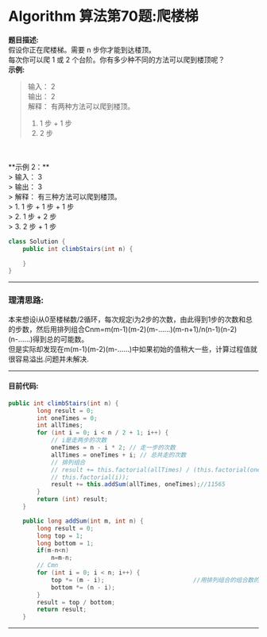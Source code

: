 # Algorithm 算法第70题:爬楼梯
**题目描述:**<br>
假设你正在爬楼梯。需要 n 步你才能到达楼顶。<br>
每次你可以爬 1 或 2 个台阶。你有多少种不同的方法可以爬到楼顶呢？<br>
**示例:**<br>
> 输入： 2 <br>
> 输出： 2 <br>
> 解释： 有两种方法可以爬到楼顶。<br>
> 1.  1 步 + 1 步 <br>
> 2.  2 步 <br>
<br>
<br>
**示例 2：**<br>
> 输入： 3 <br>
> 输出： 3 <br>
> 解释： 有三种方法可以爬到楼顶。 <br>
> 1.  1 步 + 1 步 + 1 步 <br>
> 2.  1 步 + 2 步 <br>
> 3.  2 步 + 1 步 <br>

````java
class Solution {
    public int climbStairs(int n) {
    	
    }
}
````

__________

### 理清思路:
本来想设i从0至楼梯数/2循环，每次规定i为2步的次数，由此得到1步的次数和总的步数，然后用排列组合Cnm=m(m-1)(m-2)(m-……)(m-n+1)/n(n-1)(n-2)(n-……)得到总的可能数。<br>
但是实际却发现在m(m-1)(m-2)(m-……)中如果初始的值稍大一些，计算过程值就很容易溢出.问题并未解决.
__________
#### 目前代码: <br>

````java
public int climbStairs(int n) {
		long result = 0;
		int oneTimes = 0;
		int allTimes;
		for (int i = 0; i < n / 2 + 1; i++) {
			// i是走两步的次数
			oneTimes = n - i * 2; // 走一步的次数
			allTimes = oneTimes + i; // 总共走的次数
			// 排列组合
			// result += this.factorial(allTimes) / (this.factorial(oneTimes) *
			// this.factorial(i));
			result += this.addSum(allTimes, oneTimes);//11565
		}
		return (int) result;
	}

	public long addSum(int m, int n) {
		long result = 0;
		long top = 1;
		long bottom = 1;
		if(m-n<n)
			n=m-n;
		// Cmn
		for (int i = 0; i < n; i++) {
			top *= (m - i);							//用排列组合的组合数的话，在这里数据(n)略大时很容易溢出.
			bottom *= (n - i);
		}
		result = top / bottom;
		return result;
	}
````
__________


